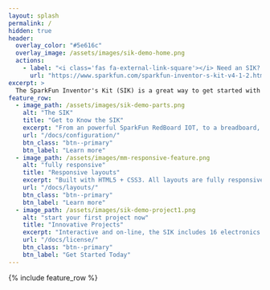 ```yaml
---
layout: splash
permalink: /
hidden: true
header:
  overlay_color: "#5e616c"
  overlay_image: /assets/images/sik-demo-home.png
  actions:
    - label: "<i class='fas fa-external-link-square'></i> Need an SIK? Get one at SparkFun!"
      url: "https://www.sparkfun.com/sparkfun-inventor-s-kit-v4-1-2.html"
excerpt: >
  The SparkFun Inventor's Kit (SIK) is a great way to get started with programming and hardware interaction with MicroPython
feature_row:
  - image_path: /assets/images/sik-demo-parts.png
    alt: "The SIK"
    title: "Get to Know the SIK"
    excerpt: "From an powerful SparkFun RedBoard IOT, to a breadboard, the SIK has all the parts needed for 16 projects!"
    url: "/docs/configuration/"
    btn_class: "btn--primary"
    btn_label: "Learn more"
  - image_path: /assets/images/mm-responsive-feature.png
    alt: "fully responsive"
    title: "Responsive layouts"
    excerpt: "Built with HTML5 + CSS3. All layouts are fully responsive with helpers to augment your content."
    url: "/docs/layouts/"
    btn_class: "btn--primary"
    btn_label: "Learn more"
  - image_path: /assets/images/sik-demo-project1.png
    alt: "start your first project now"
    title: "Innovative Projects"
    excerpt: "Interactive and on-line, the SIK includes 16 electronics projects that leverage MicroPython"
    url: "/docs/license/"
    btn_class: "btn--primary"
    btn_label: "Get Started Today"      
---
```


{% include feature_row %}

